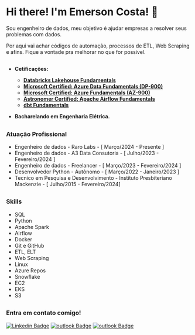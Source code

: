 # Hi there! I'm Emerson Costa! 👋
Sou engenheiro de dados, meu objetivo é ajudar empresas a resolver seus problemas com dados.   

Por aqui vai achar códigos de automação, processos de ETL, Web Scraping e afins. Fique a vontade pra melhorar no que for possivel. 

##
- **Cetificações:**
  - [**Databricks Lakehouse Fundamentals**](https://credentials.databricks.com/406a8e45-1d21-49cd-ad6f-dc7770181848)
  - [**Microsoft Certified: Azure Data Fundamentals (DP-900)**](https://learn.microsoft.com/pt-br/users/emersonmcostaa/credentials/8353bc0b7ac1fafd)
  - [**Microsoft Certified: Azure Fundamentals (AZ-900)**](https://www.credly.com/badges/3ab74ea0-66c0-467f-aeca-91d8f4b58937/linked_in_profile)
  - [**Astronomer Certified: Apache Airflow Fundamentals**](https://www.credly.com/badges/af723eb8-9369-44f9-b18a-de3f41c14d82/linked_in_profile)
  - [**dbt Fundamentals**](https://credentials.getdbt.com/a71b2df1-4679-4cb5-88a1-070539411d8b#gs.bzv3sh)

- **Bacharelando em Engenharia Elétrica.**  
  
##
### Atuação Profissional
- Engenheiro de dados - Raro Labs - [ Março/2024 - Presente ]
- Engenheiro de dados - A3 Data Consutoria - [ Julho/2023 -  Fevereiro/2024 ]
- Engenheiro de dados - Freelancer - [ Março/2023 - Fevereiro/2024 ]
- Desenvolvedor Python - Autônomo - [ Março/2022 - Janeiro/2023 ]
- Tecnico em Pesquisa e Desenvolvimento  - Instituto Presbiteriano Mackenzie - [ Julho/2015 - Fevereiro/2024]

 ##
 ### Skills  
 - SQL
 - Python
 - Apache Spark
 - Airflow
 - Docker
 - Git e GitHub
 - ETL, ELT
 - Web Scraping
 - Linux
 - Azure Repos
 - Snowflake
 - EC2
 - EKS
 - S3

##  
### Entra em contato comigo!  
[![Linkedin Badge](https://img.shields.io/badge/LinkedIn-Emerson_Costa-blue?style=flat-square&logo=Linkedin&logoColor=white&link=https://www.linkedin.com/in/emersonmcostaa/)](https://www.linkedin.com/in/emersonmcostaa/)
[![outlook Badge](https://img.shields.io/badge/-emersonmonteiro.costa@gmail.com-c14438?style=flat-square&logo=Gmail&logoColor=white&link=mailto:emersonmonteiro.costa@gmail.com)](mailto:emersonmonteiro.costa@gmail.com) 
[![outlook Badge](https://img.shields.io/badge/WhatsApp-25D366?style=flat-square&logo=whatsapp&logoColor=white)](https://api.whatsapp.com/send/?phone=5585984203725&text&type=phone_number&app_absent=0)
